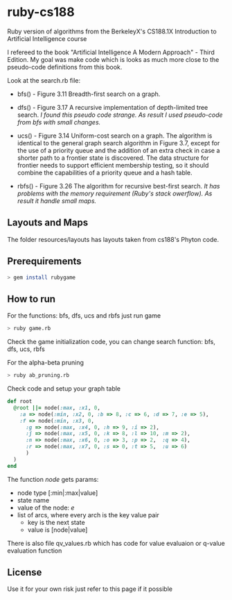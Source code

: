 ruby-cs188
==========

Ruby version of algorithms from the BerkeleyX's CS188.1X Introduction to Artificial Intelligence course 

I refereed to the book "Artificial Intelligence A Modern Approach" - Third Edition. My goal was make code which is looks as much more close to the pseudo-code definitions from this book.

Look at the search.rb file:

* bfs() - Figure 3.11 Breadth-first search on a graph.

* dfs() - Figure 3.17 A recursive implementation of depth-limited tree search. _I found this pseudo code strange. As result I used pseudo-code from bfs with small changes._
		
* ucs() - Figure 3.14 Uniform-cost search on a graph. The algorithm is identical to the general graph search algorithm in Figure 3.7, except for the use of a priority queue and the addition of an extra check in case a shorter path to a frontier state is discovered. The data structure for frontier needs to support efficient membership testing, so it should combine the capabilities of a priority queue and a hash table.

* rbfs() - Figure 3.26 The algorithm for recursive best-first search. _It has problems with the memory requirement (Ruby's stack owerflow). As result it handle small maps._

## Layouts and Maps

The folder resources/layouts has layouts taken from cs188's Phyton code.

## Prerequirements 

``` bash
> gem install rubygame
```

## How to run 

For the functions: bfs, dfs, ucs and rbfs just run game

```bash
> ruby game.rb
```

Check the game initialization code, you can change search function: bfs, dfs, ucs, rbfs

For the alpha-beta pruning

```bash
> ruby ab_pruning.rb
```

Check code and setup your graph table

```ruby
def root 
  @root ||= node(:max, :x1, 0, 
    :a => node(:min, :x2, 0, :b => 8, :c => 6, :d => 7, :e => 5),
    :f => node(:min, :x3, 0, 
      :g => node(:max, :x4, 0, :h => 9, :i => 2),
      :j => node(:max, :x5, 0, :k => 8, :l => 10, :m => 2),
      :n => node(:max, :x6, 0, :o => 3, :p => 2,  :q => 4),
      :r => node(:max, :x7, 0, :s => 0, :t => 5,  :u => 6)
      )
  )
end
```

The function _node_ gets params: 

* node type [:min|:max|value] 
* state name
* value of the node: _e_
* list of arcs, where every arch is the key value pair
	* key is the next state
	* value is [node|value]

There is also file qv_values.rb which has code for value evaluaion or q-value evaluation function

## License 

Use it for your own risk just refer to this page if it possible
